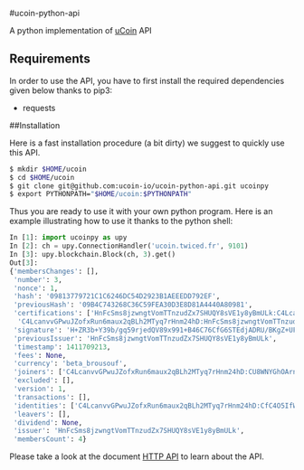 #ucoin-python-api

A python implementation of [uCoin](https://github.com/c-geek/ucoin) API

## Requirements

In order to use the API, you have to first install the required dependencies given below thanks to pip3:
 * requests

##Installation

Here is a fast installation procedure (a bit dirty) we suggest to quickly use this API.

```bash
$ mkdir $HOME/ucoin
$ cd $HOME/ucoin
$ git clone git@github.com:ucoin-io/ucoin-python-api.git ucoinpy
$ export PYTHONPATH="$HOME/ucoin:$PYTHONPATH"
```

Thus you are ready to use it with your own python program. Here is an example illustrating how to use it thanks to the python shell:

```python
In [1]: import ucoinpy as upy
In [2]: ch = upy.ConnectionHandler('ucoin.twiced.fr', 9101)
In [3]: upy.blockchain.Block(ch, 3).get()
Out[3]: 
{'membersChanges': [],
 'number': 3,
 'nonce': 1,
 'hash': '09813779721C1C6246DC54D2923B1AEEEDD792EF',
 'previousHash': '09B4C743268C36C59FEA30D3E8D81A4440A80981',
 'certifications': ['HnFcSms8jzwngtVomTTnzudZx7SHUQY8sVE1y8yBmULk:C4LcanvvGPwuJZofxRun6maux2qBLh2MTyq7rHnm24hD:1411716383:SajvOOKQ4DGG5IJKq3VK/BUxfVP4mRtcuYFx2Q2a2GPXbTrXAuWExiMlnctCO4zx8wgqWIyiS7X6CHkFEooeCA==',
  'C4LcanvvGPwuJZofxRun6maux2qBLh2MTyq7rHnm24hD:HnFcSms8jzwngtVomTTnzudZx7SHUQY8sVE1y8yBmULk:1411688856:kHYXaHZgYIdtDWpticJ+7wHI12onU74PgzeDSzpz1WDu1Xu+Oj5EexwxbO+bhWuiUqUJ4OjfMm6mHD+AWPUhBg=='],
 'signature': 'H+ZR3b+Y39b/gq59rjedQV89x991+B46C76CfG6STEdjADRU/BKgZ+UFEW04oblzbxmAYNvBXZw5vLoJYnzeAA==',
 'previousIssuer': 'HnFcSms8jzwngtVomTTnzudZx7SHUQY8sVE1y8yBmULk',
 'timestamp': 1411709213,
 'fees': None,
 'currency': 'beta_brousouf',
 'joiners': ['C4LcanvvGPwuJZofxRun6maux2qBLh2MTyq7rHnm24hD:CU8WNYGhOArn7aBCTvFb/rW9O+BpRSZcAfyVvynp+cWy5pFY1Ds7TtR/+fnwN35ub3garv1q6bKBsWt2yWegBA==:1411681631'],
 'excluded': [],
 'version': 1,
 'transactions': [],
 'identities': ['C4LcanvvGPwuJZofxRun6maux2qBLh2MTyq7rHnm24hD:CfC4O5IfW/01TZD3zxTzZfDllPZrpV44iFq/1T6D1mcUJfK7IDildLkqkI6W6/Hu/b5gU9QcJdnDFZh6WlmSDQ==:1411681459:moshe'],
 'leavers': [],
 'dividend': None,
 'issuer': 'HnFcSms8jzwngtVomTTnzudZx7SHUQY8sVE1y8yBmULk',
 'membersCount': 4}
```

Please take a look at the document [HTTP API](https://github.com/c-geek/ucoin/blob/master/doc/HTTP_API.md) to learn about the API.
